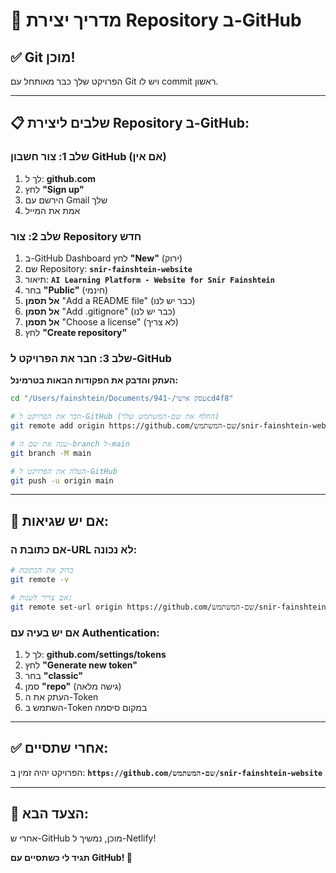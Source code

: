 # 🐙 מדריך יצירת Repository ב-GitHub

## ✅ Git מוכן!

הפרויקט שלך כבר מאותחל עם Git ויש לו commit ראשון.

---

## 📋 שלבים ליצירת Repository ב-GitHub:

### **שלב 1: צור חשבון GitHub (אם אין)**
1. לך ל: **github.com**
2. לחץ **"Sign up"**
3. הירשם עם Gmail שלך
4. אמת את המייל

### **שלב 2: צור Repository חדש**
1. ב-GitHub Dashboard לחץ **"New"** (ירוק)
2. שם Repository: **`snir-fainshtein-website`**
3. תיאור: **`AI Learning Platform - Website for Snir Fainshtein`**
4. בחר **"Public"** (חינמי)
5. **אל תסמן** "Add a README file" (כבר יש לנו)
6. **אל תסמן** "Add .gitignore" (כבר יש לנו)
7. **אל תסמן** "Choose a license" (לא צריך)
8. לחץ **"Create repository"**

### **שלב 3: חבר את הפרויקט ל-GitHub**

**העתק והדבק את הפקודות הבאות בטרמינל:**

```bash
cd "/Users/fainshtein/Documents/עסק אישי/-941cd4f8"

# חבר את הפרויקט ל-GitHub (החלף את שם-המשתמש שלך)
git remote add origin https://github.com/שם-המשתמש/snir-fainshtein-website.git

# שנה את שם ה-branch ל-main
git branch -M main

# העלה את הפרויקט ל-GitHub
git push -u origin main
```

---

## 🔧 **אם יש שגיאות:**

### **אם כתובת ה-URL לא נכונה:**
```bash
# בדוק את הכתובת
git remote -v

# אם צריך לשנות:
git remote set-url origin https://github.com/שם-המשתמש/snir-fainshtein-website.git
```

### **אם יש בעיה עם Authentication:**
1. לך ל: **github.com/settings/tokens**
2. לחץ **"Generate new token"**
3. בחר **"classic"**
4. סמן **"repo"** (גישה מלאה)
5. העתק את ה-Token
6. השתמש ב-Token במקום סיסמה

---

## ✅ **אחרי שתסיים:**

הפרויקט יהיה זמין ב:
**`https://github.com/שם-המשתמש/snir-fainshtein-website`**

---

## 🚀 **הצעד הבא:**

אחרי ש-GitHub מוכן, נמשיך ל-Netlify!

**תגיד לי כשתסיים עם GitHub! 🎯**
